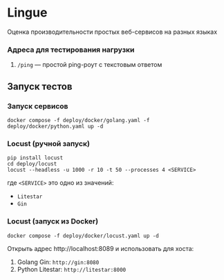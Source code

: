# Lingue
Оценка производительности простых веб-сервисов на разных языках

### Адреса для тестирования нагрузки
1. `/ping` — простой ping-роут с текстовым ответом

## Запуск тестов

### Запуск сервисов
```
docker compose -f deploy/docker/golang.yaml -f deploy/docker/python.yaml up -d
```

### Locust (ручной запуск)
```
pip install locust
cd deploy/locust
locust --headless -u 1000 -r 10 -t 50 --processes 4 <SERVICE>
```
 где `<SERVICE>` это одно из значений:
 * `Litestar`
 * `Gin`

### Locust (запуск из Docker)
```
docker compose -f deploy/docker/locust.yaml up -d
```
Открыть адрес http://localhost:8089 и использовать для хоста:
1. Golang Gin: `http://gin:8080`
1. Python Litestar: `http://litestar:8000`

